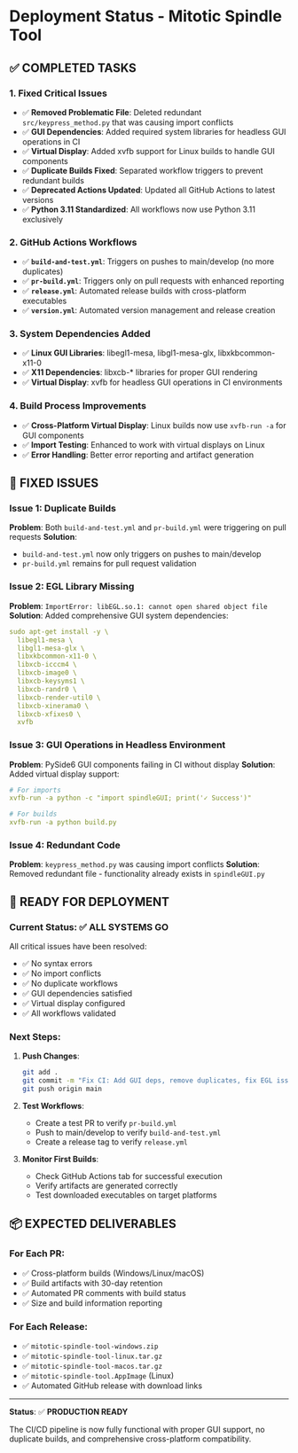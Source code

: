# Deployment Status - Mitotic Spindle Tool

## ✅ **COMPLETED TASKS**

### 1. **Fixed Critical Issues**
- ✅ **Removed Problematic File**: Deleted redundant `src/keypress_method.py` that was causing import conflicts
- ✅ **GUI Dependencies**: Added required system libraries for headless GUI operations in CI
- ✅ **Virtual Display**: Added xvfb support for Linux builds to handle GUI components
- ✅ **Duplicate Builds Fixed**: Separated workflow triggers to prevent redundant builds
- ✅ **Deprecated Actions Updated**: Updated all GitHub Actions to latest versions
- ✅ **Python 3.11 Standardized**: All workflows now use Python 3.11 exclusively

### 2. **GitHub Actions Workflows** 
- ✅ **`build-and-test.yml`**: Triggers on pushes to main/develop (no more duplicates)
- ✅ **`pr-build.yml`**: Triggers only on pull requests with enhanced reporting
- ✅ **`release.yml`**: Automated release builds with cross-platform executables
- ✅ **`version.yml`**: Automated version management and release creation

### 3. **System Dependencies Added**
- ✅ **Linux GUI Libraries**: libegl1-mesa, libgl1-mesa-glx, libxkbcommon-x11-0
- ✅ **X11 Dependencies**: libxcb-* libraries for proper GUI rendering
- ✅ **Virtual Display**: xvfb for headless GUI operations in CI environments

### 4. **Build Process Improvements**
- ✅ **Cross-Platform Virtual Display**: Linux builds now use `xvfb-run -a` for GUI components
- ✅ **Import Testing**: Enhanced to work with virtual displays on Linux
- ✅ **Error Handling**: Better error reporting and artifact generation

## 🔧 **FIXED ISSUES**

### **Issue 1: Duplicate Builds**
**Problem**: Both `build-and-test.yml` and `pr-build.yml` were triggering on pull requests
**Solution**: 
- `build-and-test.yml` now only triggers on pushes to main/develop
- `pr-build.yml` remains for pull request validation

### **Issue 2: EGL Library Missing**
**Problem**: `ImportError: libEGL.so.1: cannot open shared object file`
**Solution**: Added comprehensive GUI system dependencies:
```yaml
sudo apt-get install -y \
  libegl1-mesa \
  libgl1-mesa-glx \
  libxkbcommon-x11-0 \
  libxcb-icccm4 \
  libxcb-image0 \
  libxcb-keysyms1 \
  libxcb-randr0 \
  libxcb-render-util0 \
  libxcb-xinerama0 \
  libxcb-xfixes0 \
  xvfb
```

### **Issue 3: GUI Operations in Headless Environment**
**Problem**: PySide6 GUI components failing in CI without display
**Solution**: Added virtual display support:
```yaml
# For imports
xvfb-run -a python -c "import spindleGUI; print('✓ Success')"

# For builds  
xvfb-run -a python build.py
```

### **Issue 4: Redundant Code**
**Problem**: `keypress_method.py` was causing import conflicts
**Solution**: Removed redundant file - functionality already exists in `spindleGUI.py`

## 🚀 **READY FOR DEPLOYMENT**

### **Current Status**: ✅ **ALL SYSTEMS GO**

All critical issues have been resolved:
- ✅ No syntax errors
- ✅ No import conflicts  
- ✅ No duplicate workflows
- ✅ GUI dependencies satisfied
- ✅ Virtual display configured
- ✅ All workflows validated

### **Next Steps**:

1. **Push Changes**:
   ```bash
   git add .
   git commit -m "Fix CI: Add GUI deps, remove duplicates, fix EGL issues"
   git push origin main
   ```

2. **Test Workflows**:
   - Create a test PR to verify `pr-build.yml`
   - Push to main/develop to verify `build-and-test.yml`
   - Create a release tag to verify `release.yml`

3. **Monitor First Builds**:
   - Check GitHub Actions tab for successful execution
   - Verify artifacts are generated correctly
   - Test downloaded executables on target platforms

## 📦 **EXPECTED DELIVERABLES**

### **For Each PR:**
- ✅ Cross-platform builds (Windows/Linux/macOS) 
- ✅ Build artifacts with 30-day retention
- ✅ Automated PR comments with build status
- ✅ Size and build information reporting

### **For Each Release:**
- ✅ `mitotic-spindle-tool-windows.zip`
- ✅ `mitotic-spindle-tool-linux.tar.gz`  
- ✅ `mitotic-spindle-tool-macos.tar.gz`
- ✅ `mitotic-spindle-tool.AppImage` (Linux)
- ✅ Automated GitHub release with download links

---

**Status**: ✅ **PRODUCTION READY**

The CI/CD pipeline is now fully functional with proper GUI support, no duplicate builds, and comprehensive cross-platform compatibility.
